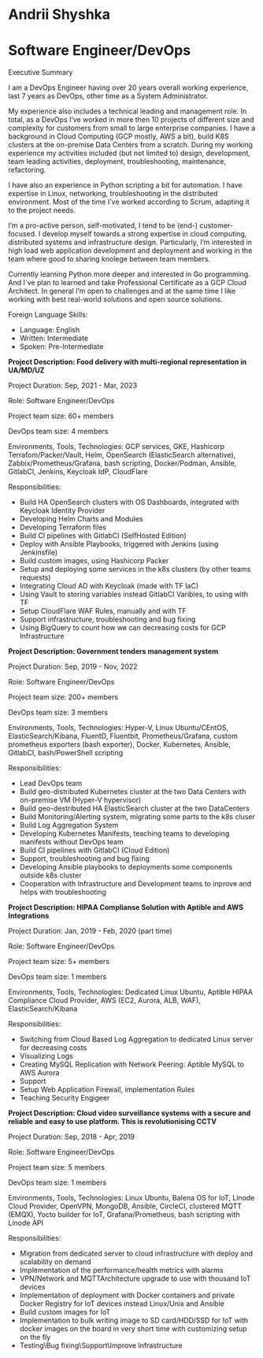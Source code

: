 # Andrii Shyshka
# Software Engineer/DevOps

Executive Summary

I am a DevOps Engineer having over 20 years overall working experience, last 7 years as DevOps, other time as a System Administrator.

My experience also includes a technical leading and management role. In total, as a DevOps I’ve worked in more then 10 projects of different size and complexity for customers from small to large enterprise companies. I have a background in Cloud Computing (GCP mostly, AWS a bit), build K8S clusters at the on-premise Data Centers from a scratch. During my working experience my activities included (but not limited to) design, development, team leading activities, deployment, troubleshooting, maintenance, refactoring.

I have also an experience in Python scripting a bit for automation. I have expertise in Linux, networking, troubleshooting in the distributed environment. Most of the time I’ve worked according to Scrum, adapting it to the project needs.

I’m a pro-active person, self-motivated, I tend to be (end-) customer- focused. I develop myself towards a strong expertise in cloud computing, distributed systems and infrastructure design. Particularly, I’m interested in high load web application development and deployment and working in the team where good to sharing knolege between team members.

Currently learning Python more deeper and interested in Go programming. And I`ve plan to learned and take Professional Certificate as a GCP Cloud Architect. In general I’m open to challenges and at the same time I like working with best real-world solutions and open source solutions.

Foreign Language Skills: 
- Language: English
- Written:  Intermediate
- Spoken:   Pre-Intermediate

**Project Description: Food delivery with multi-regional representation in UA/MD/UZ**

Project Duration: Sep, 2021 - Mar, 2023

Role: Software Engineer/DevOps

Project team size: 60+ members

DevOps team size: 4 members

Environments, Tools, Technologies: GCP services, GKE, Hashicorp Terrafom/Packer/Vault, Helm, OpenSearch (ElasticSearch alternative), Zabbix/Prometheus/Grafana, bash scripting, Docker/Podman, Ansible, GitlabCI, Jenkins, Keycloak IdP, CloudFlare

Responsibilities: 
- Build HA OpenSearch clusters with OS Dashboards, integrated with Keycloak Identity Provider
- Developing Helm Charts and Modules
- Developing Terraform files
- Build CI pipelines with GitlabCI (SelfHosted Edition)
- Deploy with Ansible Playbooks, triggered with Jenkins (using Jenkinsfile)
- Build custom images, using Hashicorp Packer
- Setup and deploying some services in the k8s clusters (by other teams requests)
- Integrating Cloud AD with Keycloak (made with TF IaC)
- Using Vault to storing variables instead GitlabCI Varibles, to using with TF
- Setup CloudFlare WAF Rules, manually and with TF
- Support infrastructure, troubleshooting and bug fixing
- Using BigQuery to count how we can decreasing costs for GCP Infrastructure

**Project Description: Government tenders management system**

Project Duration: Sep, 2019 - Nov, 2022

Role: Software Engineer/DevOps

Project team size: 200+ members

DevOps team size: 3 members

Environments, Tools, Technologies: Hyper-V, Linux Ubuntu/CEntOS, ElasticSearch/Kibana, FluentD, Fluentbit, Prometheus/Grafana, custom prometheus exporters (bash exporter), Docker, Kubernetes, Ansible, GitlabCI, bash/PowerShell scripting

Responsibilities:
- Lead DevOps team
- Build geo-distributed Kubernetes cluster at the two Data Centers with on-premise VM (Hyper-V hypervisor)
- Build geo-destributed HA ElasticSearch cluster at the two DataCenters
- Build Monitoring/Alerting system, migrating some parts to the k8s cluser
- Build Log Aggregation System
- Developing Kubernetes Manifests, teaching teams to developing manifests without DevOps team
- Build CI pipelines with GitlabCI (Cloud Edition)
- Support, troubleshooting and bug fixing
- Developing Ansible playbooks to deployments some components outside k8s cluster
- Cooperation with Infrastructure and Development teams to inprove and helps with troubleshooting

**Project Description: HIPAA Complianse Solution with Aptible and AWS Integrations**

Project Duration: Jan, 2019 - Feb, 2020 (part time)

Role: Software Engineer/DevOps

Project team size: 5+ members

DevOps team size: 1 members

Environments, Tools, Technologies: Dedicated Linux Ubuntu, Aptible HIPAA Compliance Cloud Provider, AWS (EC2, Aurora, ALB, WAF), ElasticSearch/Kibana

Responsibilities:
- Switching from Cloud Based Log Aggregation to dedicated Linux server for decreasing costs
- Visualizing Logs
- Creating MySQL Replication with Network Peering: Aptible MySQL to AWS Aurora
- Support
- Setup Web Application Firewall, implementation Rules
- Teaching Security Engigeer

**Project Description: Cloud video surveillance systems with a secure and reliable and easy to use platform. This is revolutionising CCTV**

Project Duration: Sep, 2018 - Apr, 2019

Role: Software Engineer/DevOps

Project team size: 5 members

DevOps team size: 1 members

Environments, Tools, Technologies: Linux Ubuntu, Balena OS for IoT, Linode Cloud Provider, OpenVPN, MongoDB, Ansible, CircleCI, clustered MQTT (EMQX), Yocto builder for IoT, Grafana/Prometheus, bash scripting with Linode API

Responsibilities:
- Migration from dedicated server to cloud infrastructure with deploy and scalability on demand
- Implementation of the performance/health metrics with alarms
- VPN/Network and MQTTArchitecture upgrade to use with thousand IoT devices
- Implementation of deployment with Docker containers and private Docker Registry for IoT devices instead Linux/Unix and Ansible
- Build custom images for IoT
- Implementation to bulk writing image to SD card/HDD/SSD for IoT with docker images on the board in very short time with customizing setup on the fly
- Testing\Bug fixing\Support\Improve Infrastructure
